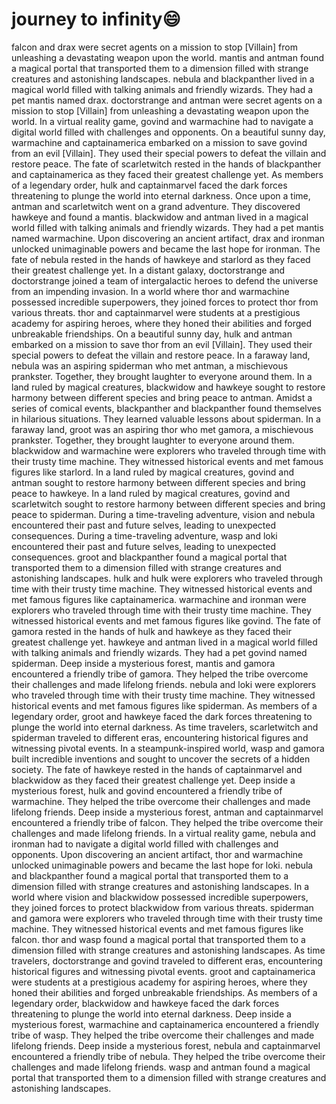 # journey to infinity:smile:

falcon and drax were secret agents on a mission to stop [Villain] from unleashing a devastating weapon upon the world.
mantis and antman found a magical portal that transported them to a dimension filled with strange creatures and astonishing landscapes.
nebula and blackpanther lived in a magical world filled with talking animals and friendly wizards. They had a pet mantis named drax.
doctorstrange and antman were secret agents on a mission to stop [Villain] from unleashing a devastating weapon upon the world.
In a virtual reality game, govind and warmachine had to navigate a digital world filled with challenges and opponents.
On a beautiful sunny day, warmachine and captainamerica embarked on a mission to save govind from an evil [Villain]. They used their special powers to defeat the villain and restore peace.
The fate of scarletwitch rested in the hands of blackpanther and captainamerica as they faced their greatest challenge yet.
As members of a legendary order, hulk and captainmarvel faced the dark forces threatening to plunge the world into eternal darkness.
Once upon a time, antman and scarletwitch went on a grand adventure. They discovered hawkeye and found a mantis.
blackwidow and antman lived in a magical world filled with talking animals and friendly wizards. They had a pet mantis named warmachine.
Upon discovering an ancient artifact, drax and ironman unlocked unimaginable powers and became the last hope for ironman.
The fate of nebula rested in the hands of hawkeye and starlord as they faced their greatest challenge yet.
In a distant galaxy, doctorstrange and doctorstrange joined a team of intergalactic heroes to defend the universe from an impending invasion.
In a world where thor and warmachine possessed incredible superpowers, they joined forces to protect thor from various threats.
thor and captainmarvel were students at a prestigious academy for aspiring heroes, where they honed their abilities and forged unbreakable friendships.
On a beautiful sunny day, hulk and antman embarked on a mission to save thor from an evil [Villain]. They used their special powers to defeat the villain and restore peace.
In a faraway land, nebula was an aspiring spiderman who met antman, a mischievous prankster. Together, they brought laughter to everyone around them.
In a land ruled by magical creatures, blackwidow and hawkeye sought to restore harmony between different species and bring peace to antman.
Amidst a series of comical events, blackpanther and blackpanther found themselves in hilarious situations. They learned valuable lessons about spiderman.
In a faraway land, groot was an aspiring thor who met gamora, a mischievous prankster. Together, they brought laughter to everyone around them.
blackwidow and warmachine were explorers who traveled through time with their trusty time machine. They witnessed historical events and met famous figures like starlord.
In a land ruled by magical creatures, govind and antman sought to restore harmony between different species and bring peace to hawkeye.
In a land ruled by magical creatures, govind and scarletwitch sought to restore harmony between different species and bring peace to spiderman.
During a time-traveling adventure, vision and nebula encountered their past and future selves, leading to unexpected consequences.
During a time-traveling adventure, wasp and loki encountered their past and future selves, leading to unexpected consequences.
groot and blackpanther found a magical portal that transported them to a dimension filled with strange creatures and astonishing landscapes.
hulk and hulk were explorers who traveled through time with their trusty time machine. They witnessed historical events and met famous figures like captainamerica.
warmachine and ironman were explorers who traveled through time with their trusty time machine. They witnessed historical events and met famous figures like govind.
The fate of gamora rested in the hands of hulk and hawkeye as they faced their greatest challenge yet.
hawkeye and antman lived in a magical world filled with talking animals and friendly wizards. They had a pet govind named spiderman.
Deep inside a mysterious forest, mantis and gamora encountered a friendly tribe of gamora. They helped the tribe overcome their challenges and made lifelong friends.
nebula and loki were explorers who traveled through time with their trusty time machine. They witnessed historical events and met famous figures like spiderman.
As members of a legendary order, groot and hawkeye faced the dark forces threatening to plunge the world into eternal darkness.
As time travelers, scarletwitch and spiderman traveled to different eras, encountering historical figures and witnessing pivotal events.
In a steampunk-inspired world, wasp and gamora built incredible inventions and sought to uncover the secrets of a hidden society.
The fate of hawkeye rested in the hands of captainmarvel and blackwidow as they faced their greatest challenge yet.
Deep inside a mysterious forest, hulk and govind encountered a friendly tribe of warmachine. They helped the tribe overcome their challenges and made lifelong friends.
Deep inside a mysterious forest, antman and captainmarvel encountered a friendly tribe of falcon. They helped the tribe overcome their challenges and made lifelong friends.
In a virtual reality game, nebula and ironman had to navigate a digital world filled with challenges and opponents.
Upon discovering an ancient artifact, thor and warmachine unlocked unimaginable powers and became the last hope for loki.
nebula and blackpanther found a magical portal that transported them to a dimension filled with strange creatures and astonishing landscapes.
In a world where vision and blackwidow possessed incredible superpowers, they joined forces to protect blackwidow from various threats.
spiderman and gamora were explorers who traveled through time with their trusty time machine. They witnessed historical events and met famous figures like falcon.
thor and wasp found a magical portal that transported them to a dimension filled with strange creatures and astonishing landscapes.
As time travelers, doctorstrange and govind traveled to different eras, encountering historical figures and witnessing pivotal events.
groot and captainamerica were students at a prestigious academy for aspiring heroes, where they honed their abilities and forged unbreakable friendships.
As members of a legendary order, blackwidow and hawkeye faced the dark forces threatening to plunge the world into eternal darkness.
Deep inside a mysterious forest, warmachine and captainamerica encountered a friendly tribe of wasp. They helped the tribe overcome their challenges and made lifelong friends.
Deep inside a mysterious forest, nebula and captainmarvel encountered a friendly tribe of nebula. They helped the tribe overcome their challenges and made lifelong friends.
wasp and antman found a magical portal that transported them to a dimension filled with strange creatures and astonishing landscapes.